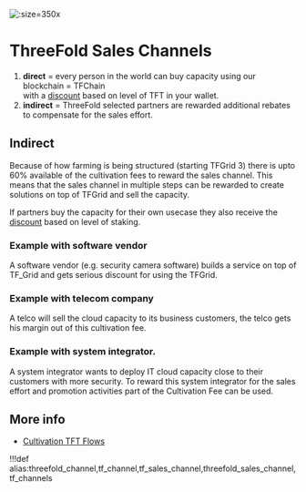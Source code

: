 ![](img/farming_reward.jpg ':size=350x')


# ThreeFold Sales Channels

1. **direct** = every person in the world can buy capacity using our blockchain = TFChain <BR>with a [discount](staking_discount_levels) based on level of TFT in your wallet.
2. **indirect** = ThreeFold selected partners are rewarded additional rebates to compensate for the sales effort.

## Indirect

Because of how farming is being structured (starting TFGrid 3) there is upto 60% available of the cultivation fees to reward the sales channel. This means that the sales channel in multiple steps can be rewarded to create solutions on top of TFGrid and sell the capacity.

If partners buy the capacity for their own usecase they also receive the [discount](staking_discount_levels) based on level of staking.

### Example with software vendor

A software vendor (e.g. security camera software) builds a service on top of TF_Grid and gets serious discount for using the TFGrid.

### Example with telecom company

A telco will sell the cloud capacity to its business customers, the telco gets his margin out of this cultivation fee.

### Example with system integrator.

A system integrator wants to deploy IT cloud capacity close to their customers with more security.
To reward this system integrator for the sales effort and promotion activities part of the Cultivation Fee can be used.

## More info

- [Cultivation TFT Flows](cultivation_flow)

!!!def alias:threefold_channel,tf_channel,tf_sales_channel,threefold_sales_channel,tf_channels




